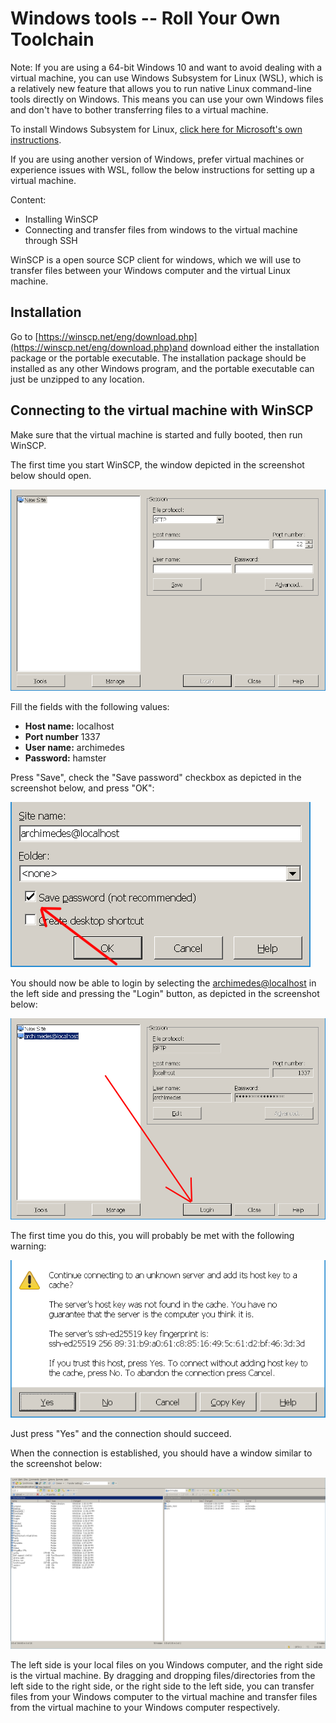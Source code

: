# Windows tools -- Roll Your Own Toolchain

Note: If you are using a 64-bit Windows 10 and want to avoid dealing with a virtual machine, you can use Windows Subsystem for Linux (WSL), which is a relatively new feature that allows you to run native Linux command-line tools directly on Windows. This means you can use your own Windows files and don't have to bother transferring files to a virtual machine.

To install Windows Subsystem for Linux, [click here for Microsoft's own instructions](https://msdn.microsoft.com/en-us/commandline/wsl/install_guide).

If you are using another version of Windows, prefer virtual machines or experience issues with WSL, follow the below instructions for setting up a virtual machine.

Content:
* Installing WinSCP
* Connecting and transfer files from windows to the virtual machine through SSH

WinSCP is a open source SCP client for windows, which we will use to transfer files between your Windows computer and the virtual Linux machine.

## Installation
Go to [https://winscp.net/eng/download.php](https://winscp.net/eng/download.php)and download either the installation package or the portable executable.
The installation package should be installed as any other Windows program, and the portable executable can just be unzipped to any location.

## Connecting to the virtual machine with WinSCP
Make sure that the virtual machine is started and fully booted, then run WinSCP.

The first time you start WinSCP, the window depicted in the screenshot below should open.

![New login](img/new_login.png "New login")

Fill the fields with the following values:

  * **Host name:**  localhost
  * **Port number** 1337
  * **User name:**  archimedes
  * **Password:**   hamster

Press "Save", check the "Save password" checkbox as depicted in the screenshot below, and press "OK":

![Save password](img/save_password.png "Save password")

You should now be able to login by selecting the [archimedes@localhost](mailto:archimedes@localhost%22) in the left side and pressing the "Login" button, as depicted in the screenshot below:

![Login](img/login.png "Login")

The first time you do this, you will probably be met with the following warning:

![Warning](img/warning.png "Warning")

Just press "Yes" and the connection should succeed.

When the connection is established, you should have a window similar to the screenshot below:

![Connected](img/connected.png "Connected")

The left side is your local files on you Windows computer, and the right side is the virtual machine. By dragging and dropping files/directories from the left side to the right side, or the right side to the left side, you can transfer files from your Windows computer to the virtual machine and transfer files from the virtual machine to your Windows computer respectively.
